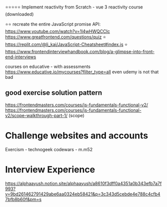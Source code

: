 ⭐️⭐️⭐️⭐️⭐ Implement reactivity from Scratch - vue 3 reactivity course (downloaded)

⭐️⭐️ recreate the entire JavaScript promise API: https://www.youtube.com/watch?v=1l4wHWQCCIc
https://www.greatfrontend.com/questions/quiz
⭐️ https://replit.com/@li_kai/JavaScript-Cheatsheet#index.js
⭐️ https://www.frontendinterviewhandbook.com/blog/a-glimpse-into-front-end-interviews

courses on educative - with assessments
https://www.educative.io/mycourses?filter_type=all
even udemy is not that bad

## good exercise solution pattern

https://frontendmasters.com/courses/js-fundamentals-functional-v2/
https://frontendmasters.com/courses/js-fundamentals-functional-v2/scope-walkthrough-part-1/ (scope)

# Challenge websites and accounts

Exercism - technogeek
codewars - m.m52

# Interview Experience
https://alphaayush.notion.site/alphaayush/a8610f3dff0a4351a0b343efb7a7f993?v=9bd261462791429abe6aa0324eb58421&p=3c343d5cebde4e788c4cfb47bfb8b60f&pm=s